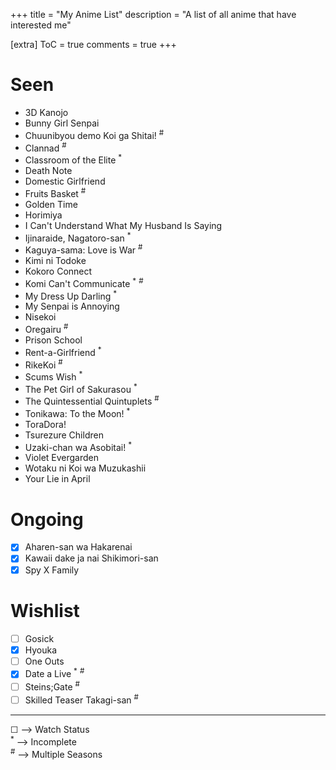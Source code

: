 +++
title = "My Anime List"
description = "A list of all anime that have interested me"

[extra]
ToC = true
comments = true
+++

# Seen

- 3D Kanojo
- Bunny Girl Senpai
- Chuunibyou demo Koi ga Shitai! <sup>#</sup>
- Clannad <sup>#</sup>
- Classroom of the Elite <sup>\*</sup>
- Death Note
- Domestic Girlfriend
- Fruits Basket <sup>#</sup>
- Golden Time
- Horimiya
- I Can't Understand What My Husband Is Saying
- Ijinaraide, Nagatoro-san <sup>\*</sup>
- Kaguya-sama: Love is War <sup>#</sup>
- Kimi ni Todoke
- Kokoro Connect
- Komi Can't Communicate <sup>\*</sup> <sup>#</sup>
- My Dress Up Darling <sup>\*</sup>
- My Senpai is Annoying
- Nisekoi
- Oregairu <sup>#</sup>
- Prison School
- Rent-a-Girlfriend <sup>\*</sup>
- RikeKoi <sup>#</sup>
- Scums Wish <sup>\*</sup>
- The Pet Girl of Sakurasou <sup>\*</sup>
- The Quintessential Quintuplets <sup>#</sup>
- Tonikawa: To the Moon! <sup>\*</sup>
- ToraDora!
- Tsurezure Children
- Uzaki-chan wa Asobitai! <sup>\*</sup>
- Violet Evergarden
- Wotaku ni Koi wa Muzukashii
- Your Lie in April

# Ongoing

- [x] Aharen-san wa Hakarenai
- [x] Kawaii dake ja nai Shikimori-san
- [x] Spy X Family

# Wishlist

- [ ] Gosick
- [x] Hyouka
- [ ] One Outs
- [x] Date a Live <sup>\*</sup> <sup>#</sup>
- [ ] Steins;Gate <sup>#</sup>
- [ ] Skilled Teaser Takagi-san <sup>#</sup>

---

&#9744; --> Watch Status  
<sup>\*</sup> --> Incomplete  
<sup>#</sup> --> Multiple Seasons
